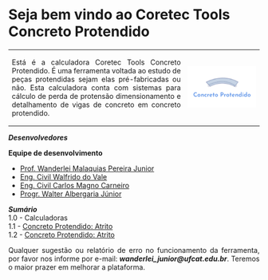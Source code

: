 <h1>Seja bem vindo ao Coretec Tools Concreto Protendido</h1>

<table>
<tr>
<td style="width:70%;"><p align="justify">Está é a calculadora Coretec Tools Concreto Protendido. É uma ferramenta voltada ao estudo de peças protendidas sejam elas pré-fabricadas ou não. Esta calculadora conta com sistemas para cálculo de perda de protensão dimensionamento e detalhamento de vigas de concreto em concreto protendido.</p></td>
<td style="width:30%;"><img src="logo.png"/></td>  
</tr>
</table>  

_**Desenvolvedores**_  

**Equipe de desenvolvimento**   
- [Prof. Wanderlei Malaquias Pereira Junior](http://lattes.cnpq.br/2268506213083114)  
- [Eng. Civil Walfrido do Vale]()  
- [Eng. Civil Carlos Magno Carneiro]()  
- [Progr. Walter Albergaria Júnior]()  

_**Sumário**_  
1.0 - Calculadoras  
1.1 - [Concreto Protendido: Atrito](https://wmpjrufg.github.io/Concreto-Protendido-Manual/CTCP0001ATRITO.html)   
1.2 - [Concreto Protendido: Atrito](https://wmpjrufg.github.io/Concreto-Protendido-Manual/CTCP0002ESCORR.html)   

<p align="justify">Qualquer sugestão ou relatório de erro no funcionamento da ferramenta, por favor nos informe por e-mail: <b><i>wanderlei_junior@ufcat.edu.br</i></b>. Teremos o maior prazer em melhorar a plataforma.</p>
